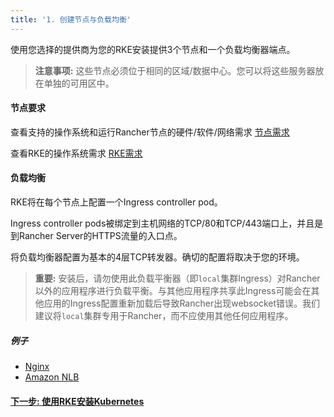 ```yaml
---
title: '1. 创建节点与负载均衡'
---
```


使用您选择的提供商为您的RKE安装提供3个节点和一个负载均衡器端点。

> **注意事项:** 这些节点必须位于相同的区域/数据中心。您可以将这些服务器放在单独的可用区中。

#### 节点要求

查看支持的操作系统和运行Rancher节点的硬件/软件/网络需求 [节点需求](/docs/installation/requirements)

查看RKE的操作系统需求 [RKE需求]({{<baseurl>}}/rke/latest/en/os/)

#### 负载均衡

RKE将在每个节点上配置一个Ingress controller pod。

Ingress controller pods被绑定到主机网络的TCP/80和TCP/443端口上，并且是到Rancher Server的HTTPS流量的入口点。

将负载均衡器配置为基本的4层TCP转发器。确切的配置将取决于您的环境。

> **重要:**
> 安装后，请勿使用此负载平衡器（即`local`集群Ingress）对Rancher以外的应用程序进行负载平衡。与其他应用程序共享此Ingress可能会在其他应用的Ingress配置重新加载后导致Rancher出现websocket错误。我们建议将`local`集群专用于Rancher，而不应使用其他任何应用程序。

##### 例子

- [Nginx](/docs/installation/options/helm2/create-nodes-lb/nginx/)
- [Amazon NLB](/docs/installation/options/helm2/create-nodes-lb/nlb/)

#### [下一步: 使用RKE安装Kubernetes](/docs/installation/options/helm2/kubernetes-rke/)
